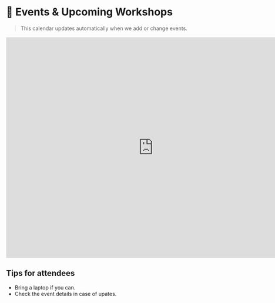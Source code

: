 # 📅 Events & Upcoming Workshops

> This calendar updates automatically when we add or change events.

<div style="margin: 1rem 0;">
  <!-- Replace with your own Google Calendar embed -->
<iframe src="https://calendar.google.com/calendar/embed?src=ba327072d0cebc93b28da725592e56e925dc3b49f5719b37cdf392f19237b521%40group.calendar.google.com&ctz=Europe%2FLondon" style="border: 0" width="800" height="600" frameborder="0" scrolling="no"></iframe>
</div>

## Tips for attendees
- Bring a laptop if you can.  
- Check the event details in case of upates.

